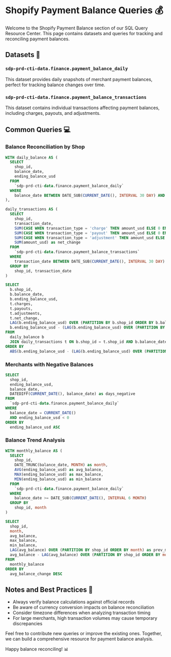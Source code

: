 # Shopify Payment Balance Queries 💰

Welcome to the Shopify Payment Balance section of our SQL Query Resource Center. This page contains datasets and queries for tracking and reconciling payment balances.

## Datasets 📁

### `sdp-prd-cti-data.finance.payment_balance_daily`

This dataset provides daily snapshots of merchant payment balances, perfect for tracking balance changes over time.

### `sdp-prd-cti-data.finance.payment_balance_transactions`

This dataset contains individual transactions affecting payment balances, including charges, payouts, and adjustments.

## Common Queries 💻

### Balance Reconciliation by Shop

```sql
WITH daily_balance AS (
  SELECT
    shop_id,
    balance_date,
    ending_balance_usd
  FROM
    `sdp-prd-cti-data.finance.payment_balance_daily`
  WHERE
    balance_date BETWEEN DATE_SUB(CURRENT_DATE(), INTERVAL 30 DAY) AND CURRENT_DATE()
),

daily_transactions AS (
  SELECT
    shop_id,
    transaction_date,
    SUM(CASE WHEN transaction_type = 'charge' THEN amount_usd ELSE 0 END) as charges,
    SUM(CASE WHEN transaction_type = 'payout' THEN amount_usd ELSE 0 END) as payouts,
    SUM(CASE WHEN transaction_type = 'adjustment' THEN amount_usd ELSE 0 END) as adjustments,
    SUM(amount_usd) as net_change
  FROM
    `sdp-prd-cti-data.finance.payment_balance_transactions`
  WHERE
    transaction_date BETWEEN DATE_SUB(CURRENT_DATE(), INTERVAL 30 DAY) AND CURRENT_DATE()
  GROUP BY
    shop_id, transaction_date
)

SELECT
  b.shop_id,
  b.balance_date,
  b.ending_balance_usd,
  t.charges,
  t.payouts,
  t.adjustments,
  t.net_change,
  LAG(b.ending_balance_usd) OVER (PARTITION BY b.shop_id ORDER BY b.balance_date) + t.net_change as calculated_balance,
  b.ending_balance_usd - (LAG(b.ending_balance_usd) OVER (PARTITION BY b.shop_id ORDER BY b.balance_date) + t.net_change) as discrepancy
FROM
  daily_balance b
  JOIN daily_transactions t ON b.shop_id = t.shop_id AND b.balance_date = t.transaction_date
ORDER BY
  ABS(b.ending_balance_usd - (LAG(b.ending_balance_usd) OVER (PARTITION BY b.shop_id ORDER BY b.balance_date) + t.net_change)) DESC
```

### Merchants with Negative Balances

```sql
SELECT
  shop_id,
  ending_balance_usd,
  balance_date,
  DATEDIFF(CURRENT_DATE(), balance_date) as days_negative
FROM
  `sdp-prd-cti-data.finance.payment_balance_daily`
WHERE
  balance_date = CURRENT_DATE()
  AND ending_balance_usd < 0
ORDER BY
  ending_balance_usd ASC
```

### Balance Trend Analysis

```sql
WITH monthly_balance AS (
  SELECT
    shop_id,
    DATE_TRUNC(balance_date, MONTH) as month,
    AVG(ending_balance_usd) as avg_balance,
    MAX(ending_balance_usd) as max_balance,
    MIN(ending_balance_usd) as min_balance
  FROM
    `sdp-prd-cti-data.finance.payment_balance_daily`
  WHERE
    balance_date >= DATE_SUB(CURRENT_DATE(), INTERVAL 6 MONTH)
  GROUP BY
    shop_id, month
)

SELECT
  shop_id,
  month,
  avg_balance,
  max_balance,
  min_balance,
  LAG(avg_balance) OVER (PARTITION BY shop_id ORDER BY month) as prev_month_avg,
  avg_balance - LAG(avg_balance) OVER (PARTITION BY shop_id ORDER BY month) as avg_balance_change
FROM
  monthly_balance
ORDER BY
  avg_balance_change DESC
```

## Notes and Best Practices 📝

- Always verify balance calculations against official records
- Be aware of currency conversion impacts on balance reconciliation
- Consider timezone differences when analyzing transaction timing
- For large merchants, high transaction volumes may cause temporary discrepancies

Feel free to contribute new queries or improve the existing ones. Together, we can build a comprehensive resource for payment balance analysis.

Happy balance reconciling! 📊 